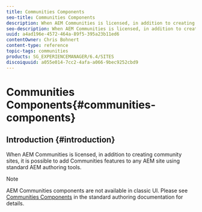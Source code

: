 ```yaml
---
title: Communities Components
seo-title: Communities Components
description: When AEM Communities is licensed, in addition to creating community sites, it is possible to add Communities features to any AEM site using standard AEM authoring tools.
seo-description: When AEM Communities is licensed, in addition to creating community sites, it is possible to add Communities features to any AEM site using standard AEM authoring tools.
uuid: a4ad196e-4572-464a-89f5-395a23b11ed6
contentOwner: Chris Bohnert
content-type: reference
topic-tags: communities
products: SG_EXPERIENCEMANAGER/6.4/SITES
discoiquuid: a055e014-7cc2-4afa-a066-9bec9252cbd9
---
```


# Communities Components{#communities-components}

## Introduction {#introduction}

When AEM Communities is licensed, in addition to creating community sites, it is possible to add Communities features to any AEM site using standard AEM authoring tools.

>[!NOTE]
>
>AEM Communities components are not available in classic UI. Please see [Communities Components](../../../communities/using/author-communities.md) in the standard authoring documentation for details.


